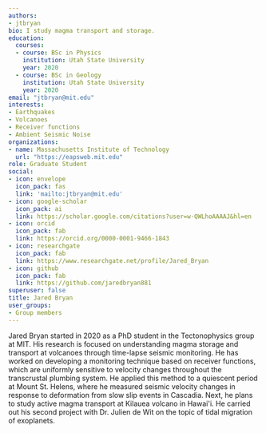 ```yaml
---
authors:
- jtbryan
bio: I study magma transport and storage.
education:
  courses:
  - course: BSc in Physics
    institution: Utah State University
    year: 2020
  - course: BSc in Geology
    institution: Utah State University
    year: 2020
email: "jtbryan@mit.edu"
interests:
- Earthquakes
- Volcanoes
- Receiver functions
- Ambient Seismic Noise
organizations:
- name: Massachusetts Institute of Technology
  url: "https://eapsweb.mit.edu"
role: Graduate Student
social:
- icon: envelope
  icon_pack: fas
  link: 'mailto:jtbryan@mit.edu'
- icon: google-scholar
  icon_pack: ai
  link: https://scholar.google.com/citations?user=w-QWLhoAAAAJ&hl=en
- icon: orcid
  icon_pack: fab
  link: https://orcid.org/0000-0001-9466-1843
- icon: researchgate
  icon_pack: fab
  link: https://www.researchgate.net/profile/Jared_Bryan
- icon: github
  icon_pack: fab
  link: https://github.com/jaredbryan881
superuser: false
title: Jared Bryan
user_groups:
- Group members
---
```


Jared Bryan started in 2020 as a PhD student in the Tectonophysics group at MIT. His research is focused on understanding magma storage and transport at volcanoes through time-lapse seismic monitoring. He has worked on developing a monitoring technique based on receiver functions, which are uniformly sensitive to velocity changes throughout the transcrustal plumbing system. He applied this method to a quiescent period at Mount St. Helens, where he measured seismic velocity changes in response to deformation from slow slip events in Cascadia. Next, he plans to study active magma transport at Kilauea volcano in Hawai'i. He carried out his second project with Dr. Julien de Wit on the topic of tidal migration of exoplanets.